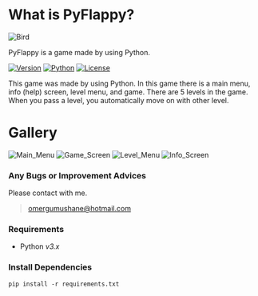 # What is PyFlappy?

![Bird](https://user-images.githubusercontent.com/54645034/113009156-6027e200-9180-11eb-8eb9-0a8d0668230a.png)


PyFlappy is a game made by using Python.

[![Version](https://img.shields.io/badge/Version-v1.0-orange)]()
[![Python](https://img.shields.io/badge/Python-v3.0%2B-blue)]()
[![License](https://img.shields.io/badge/License-MIT-green)]()

This game was made by using Python. In this game there is a main menu, info (help) screen, level menu, and game. There are 5 levels in the game. When you pass a level, you automatically move on with other level.

# Gallery
![Main_Menu](https://user-images.githubusercontent.com/54645034/113009570-bdbc2e80-9180-11eb-9de1-de1d00cc84f2.png=601x363)
![Game_Screen](https://user-images.githubusercontent.com/54645034/113009645-cd3b7780-9180-11eb-8c6c-fd3c8575d1b4.png=601x363)
![Level_Menu](https://user-images.githubusercontent.com/54645034/113009622-c876c380-9180-11eb-82fc-9d745c818b02.png=601x363)
![Info_Screen](https://user-images.githubusercontent.com/54645034/113009632-cad91d80-9180-11eb-877c-7583b6de0160.png=601x363)



### Any Bugs or Improvement Advices
Please contact with me.
> omergumushane@hotmail.com

### Requirements

-   Python _v3.x_

### Install Dependencies

```
pip install -r requirements.txt
```
